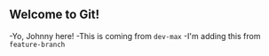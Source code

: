 ## Welcome to Git!

-Yo, Johnny here!
-This is coming from `dev-max`
-I'm adding this from `feature-branch`
